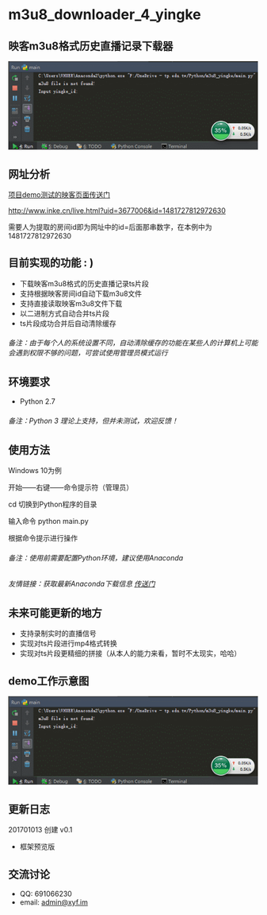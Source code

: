 # m3u8_downloader_4_yingke
## 映客m3u8格式历史直播记录下载器
![demo_gif](/img/demo.gif)

网址分析
------------
[项目demo测试的映客页面传送门](http://www.inke.cn/live.html?uid=3677006&id=1481727812972630)

http://www.inke.cn/live.html?uid=3677006&id=1481727812972630

需要人为提取的房间id即为网址中的id=后面那串数字，在本例中为1481727812972630

目前实现的功能 : )
------------
- 下载映客m3u8格式的历史直播记录ts片段
- 支持根据映客房间id自动下载m3u8文件
- 支持直接读取映客m3u8文件下载
- 以二进制方式自动合并ts片段
- ts片段成功合并后自动清除缓存

###### 备注：由于每个人的系统设置不同，自动清除缓存的功能在某些人的计算机上可能会遇到权限不够的问题，可尝试使用管理员模式运行

环境要求
------------
- Python 2.7

###### 备注：Python 3 理论上支持，但并未测试，欢迎反馈！


使用方法
------------
Windows 10为例

开始——右键——命令提示符（管理员）

cd 切换到Python程序的目录

输入命令 python main.py

根据命令提示进行操作

###### 备注：使用前需要配置Python环境，建议使用Anaconda
###### 友情链接：获取最新Anaconda下载信息 [传送门](https://www.continuum.io/downloads)


未来可能更新的地方
----------
- 支持录制实时的直播信号
- 实现对ts片段进行mp4格式转换
- 实现对ts片段更精细的拼接（从本人的能力来看，暂时不太现实，哈哈）

demo工作示意图
-----------
![demo_gif](/img/demo.gif)

更新日志
-----------
201701013 创建 v0.1

- 框架预览版

交流讨论
----------
- QQ: 691066230
- email: admin@xyf.im
